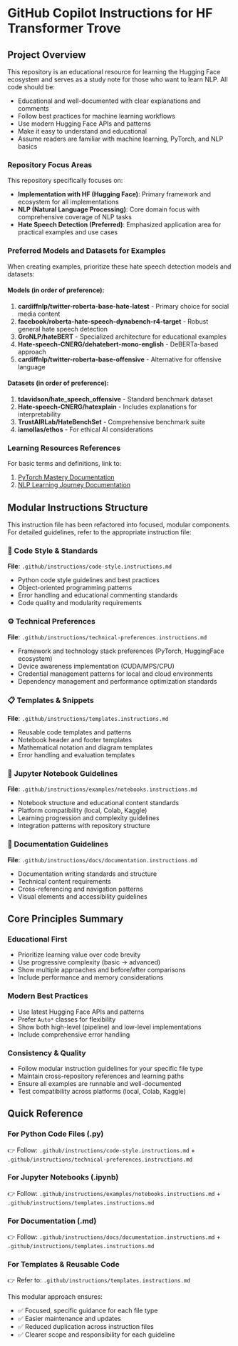 # GitHub Copilot Instructions for HF Transformer Trove

## Project Overview
This repository is an educational resource for learning the Hugging Face ecosystem and serves as a study note for those who want to learn NLP. All code should be:
- Educational and well-documented with clear explanations and comments
- Follow best practices for machine learning workflows
- Use modern Hugging Face APIs and patterns
- Make it easy to understand and educational
- Assume readers are familiar with machine learning, PyTorch, and NLP basics

### Repository Focus Areas
This repository specifically focuses on:
- **Implementation with HF (Hugging Face)**: Primary framework and ecosystem for all implementations
- **NLP (Natural Language Processing)**: Core domain focus with comprehensive coverage of NLP tasks
- **Hate Speech Detection (Preferred)**: Emphasized application area for practical examples and use cases

### Preferred Models and Datasets for Examples
When creating examples, prioritize these hate speech detection models and datasets:

#### Models (in order of preference):
1. **cardiffnlp/twitter-roberta-base-hate-latest** - Primary choice for social media content
2. **facebook/roberta-hate-speech-dynabench-r4-target** - Robust general hate speech detection
3. **GroNLP/hateBERT** - Specialized architecture for educational examples
4. **Hate-speech-CNERG/dehatebert-mono-english** - DeBERTa-based approach
5. **cardiffnlp/twitter-roberta-base-offensive** - Alternative for offensive language

#### Datasets (in order of preference):
1. **tdavidson/hate_speech_offensive** - Standard benchmark dataset
2. **Hate-speech-CNERG/hatexplain** - Includes explanations for interpretability
3. **TrustAIRLab/HateBenchSet** - Comprehensive benchmark suite
4. **iamollas/ethos** - For ethical AI considerations

### Learning Resources References
For basic terms and definitions, link to:
1. [PyTorch Mastery Documentation](https://github.com/vuhung16au/pytorch-mastery/docs/)
2. [NLP Learning Journey Documentation](https://github.com/vuhung16au/nlp-learning-journey/docs/)

## Modular Instructions Structure

This instruction file has been refactored into focused, modular components. For detailed guidelines, refer to the appropriate instruction file:

### 🐍 Code Style & Standards
**File**: `.github/instructions/code-style.instructions.md`
- Python code style guidelines and best practices
- Object-oriented programming patterns
- Error handling and educational commenting standards
- Code quality and modularity requirements

### ⚙️ Technical Preferences
**File**: `.github/instructions/technical-preferences.instructions.md`
- Framework and technology stack preferences (PyTorch, HuggingFace ecosystem)
- Device awareness implementation (CUDA/MPS/CPU)
- Credential management patterns for local and cloud environments
- Dependency management and performance optimization standards

### 📋 Templates & Snippets
**File**: `.github/instructions/templates.instructions.md`
- Reusable code templates and patterns
- Notebook header and footer templates
- Mathematical notation and diagram templates
- Error handling and evaluation templates

### 📓 Jupyter Notebook Guidelines
**File**: `.github/instructions/examples/notebooks.instructions.md`
- Notebook structure and educational content standards
- Platform compatibility (local, Colab, Kaggle)
- Learning progression and complexity guidelines
- Integration patterns with repository structure

### 📖 Documentation Guidelines  
**File**: `.github/instructions/docs/documentation.instructions.md`
- Documentation writing standards and structure
- Technical content requirements
- Cross-referencing and navigation patterns
- Visual elements and accessibility guidelines

## Core Principles Summary

### Educational First
- Prioritize learning value over code brevity
- Use progressive complexity (basic → advanced)
- Show multiple approaches and before/after comparisons
- Include performance and memory considerations

### Modern Best Practices
- Use latest Hugging Face APIs and patterns
- Prefer `Auto*` classes for flexibility
- Show both high-level (pipeline) and low-level implementations
- Include comprehensive error handling

### Consistency & Quality
- Follow modular instruction guidelines for your specific file type
- Maintain cross-repository references and learning paths
- Ensure all examples are runnable and well-documented
- Test compatibility across platforms (local, Colab, Kaggle)

## Quick Reference

### For Python Code Files (.py)
👉 Follow: `.github/instructions/code-style.instructions.md` + `.github/instructions/technical-preferences.instructions.md`

### For Jupyter Notebooks (.ipynb) 
👉 Follow: `.github/instructions/examples/notebooks.instructions.md` + `.github/instructions/templates.instructions.md`

### For Documentation (.md)
👉 Follow: `.github/instructions/docs/documentation.instructions.md` + `.github/instructions/templates.instructions.md`

### For Templates & Reusable Code
👉 Refer to: `.github/instructions/templates.instructions.md`

This modular approach ensures:
- ✅ Focused, specific guidance for each file type
- ✅ Easier maintenance and updates
- ✅ Reduced duplication across instruction files
- ✅ Clearer scope and responsibility for each guideline